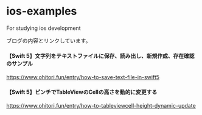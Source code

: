 # ios-examples
For studying ios development

ブログの内容とリンクしています。

#### 【Swift 5】文字列をテキストファイルに保存、読み出し、新規作成、存在確認のサンプル
https://www.ohitori.fun/entry/how-to-save-text-file-in-swift5

#### 【Swift 5】ピンチでTableViewのCellの高さを動的に変更する
https://www.ohitori.fun/entry/how-to-tableviewcell-height-dynamic-update
